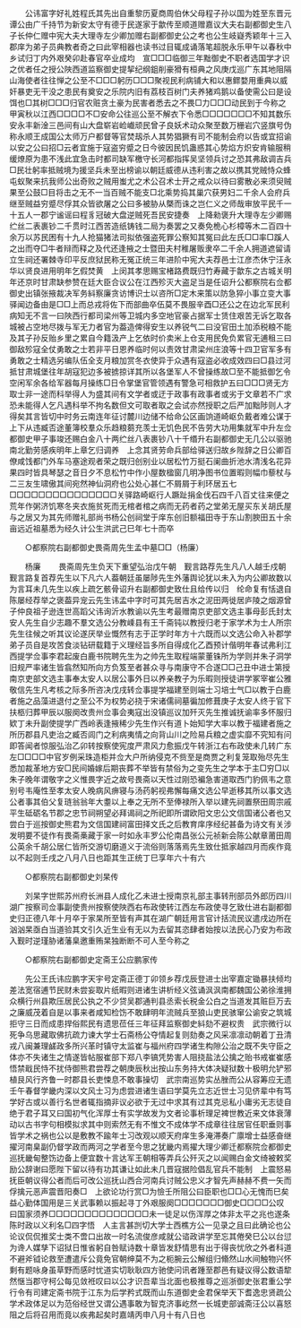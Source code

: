 <!-- { "loadSidebar": true } -->
　　公讳富字好礼姓程氏其先出自重黎历夏商周伯休父母程子孙以国为姓至东晋元谭公由广千持节为新安太守有德于民遂家于歙传至顺道赠嘉议大夫右副都御史生八子长仲仁赠中宪大夫大理寺左少卿加赠右副都御史公之考也公生岐嶷秀颖年十三入郡庠为弟子员典教者奇之曰此宰相器也读书过目辄成诵落笔超脱永乐甲午以春秋中乡试归丁内外艰癸卯赴春官卒业成均　宣□□□临御三年黜御史不职者选国学才识之优者任之授公陜西道监察御史提挈纪纲鉏削豪猾有桓典之风庚戊巡广东其地阻隔山海使者往往惮之公至不□□□躬历□□□聚视民利病铺大和以惠鳏婺用重典以威奸暴吏无干没之患民有奠安之乐院内旧有荔枝百树门夫养猪鸡鹅以备使需公曰是设饵也□其树□□□归官农赃贪土豪为民害者悉去之不畏□力□□□动民到于今称之甲寅秋以江西□□□□不□安命公往巡公至不解衣下令悉□□□□□□□不知其数乐安永丰新淦三邑间有山大盘崭岩崄巇顽民曾子良妖术动众聚至数万栅岩穴竖旗号伪称永顺王成国公太师万户都督等官焚刼杀人其势猖獗有司不能制会府以告或宜招谕以安之公曰招□云者宜施于寇盗穷蹙之日今彼因民饥蛊惑其心势焰方炽安肯输服稍缓燎原为患不浅此宜急击时都司缺军檄守长河都指挥吴坚领兵讨之恐其弗敌调吉兵□民壮躬率抵贼境为援坚兵未至出榜谕以朝廷威德从违利害之故以携其党贼恃众蜂屯蚁聚来抗我师公出奇败之贼用蚩尤之术公召术士开之戒众以待曰雾散必来须臾贼果至公鼓□目将击之无不一当百贼不能支□北乘势捣其巢穴获男妇二千余人会府兵继至贼益穷蹙尽俘其众皆欲屠之公曰多被胁从槩而诛之岂仁义之师哉审放平民千一十五人一郡宁谧谣曰程豸冠破大盘逆贼死吾民安捷奏　上降勑褒升大理寺左少卿赐纻丝二表裹钞二千贯时江西苦造纸铸钱二局为奏罢之又奏免桅心杉樟等木二百四十余万以苏民困有十九人抢猫猪法司拟依强盗死罪公察知其冤曰此左氏□□率□蹊人之出而夺□牛者辩而释之及代还逢掖之士暨田夫村稚屠贩隶卒二千余人拥道遮留请立生祠还署棘寺印平反庶狱民称无冤正统三年进阶中宪大夫荐邑士江彦杰休宁汪永华以贤良进用明年乞假焚黄　上闵其孝思赐宝楮路费既归竹寿藏于歙东之古城关明年还京时甘肃缺参赞在廷大臣合议公在江西殄灭大盗足当是任诏升公都察院右佥都御史出镇张掖裁决军务紏察廉贪访博识士以咨所□定木来策以防急猝小事立变大事驿闻边备由是□□上而总戎将佐下而部曲卒伍莫不畏服辛酉□还公之在边北军民利病知无不言一曰陜西行都司梁州等卫城内多空地官豪占据军士赁住艰苦无诉乞取各城被占空地尽拨与军无力者官为葢造俾得安生以养锐气二曰没官田土加添税粮不能及其子孙反贻乡里之累自今籍汲产上乞依时价卖米上仓支用民免负累官无逋租三曰御敌殄寇全仗勇敢之士若非平日恩养临时何以责效甘肃梁州庄浪等十四卫官军多有勇敢之士精选另编队伍全支月粮加赏冬衣使异于众遇有寇盗必收成效四曰□县过河抵甘肃城堡往年胡寇犯边多被掳掠详其所以各堡军人不曾操练故□至不能抵御乞令空闲军余各给军器每月操练□日令掌堡官管领遇有警急可相救护五曰□□□贤无方取士非一途而科举得人为盛其间有文学者或迂于政事有政事者或劣于文章若不广求恐未能得人乞凡遇科举不拘名数但文可取者取之会试亦然授职之后严加黜陟则人才得矣其言皆切中时务云南连年征讨麓川边储不给命公区画饷道崎岖负戴者难公谋于上下从违臧否途董簿校羣众乐趋粮蒭充羡士无饥色民不告劳大功用集就军中升左佥都御史甲子事竣还赐白金八十两纻丝八表裹钞八十千缗升右副都御史无几公以驱驰南北勤劳感疾明年上章乞归调养　上念其贤劳命兵部给驿送归故乡陛辞之日公卿百僚咸饯都门外车马塞途观者荣之既归创别业以居松竹万挺石阑曲折池水清浅名花异果四时皆具琴瑟之音日夕不息松竹中作小屋数楹窗几明净图书位置暇则幅巾藜杖与二三友生啸傲其间宛然神仙洞府也公处心甚仁不屑屑于利环居五七□□□□□□□□□□□□□□□关驿路崎岖行人蹶趾捐金伐石四千八百丈往来便之荒年作粥济饥寒冬夹衣施贫死而无棺者棺之病而无药者药之堂弟无屋买东关胡氏屋与之居又为其先师赠礼部尚书杨公创祠堂于庠东创旧额福田寺于东山割腴田五十余亩远近祖墓悉为经久计公生洪武己巳年七十而卒 

　　○都察院右副都御史畏斋周先生孟中墓□□（杨廉） 

　　杨廉 
　　畏斋周先生负天下重望弘治戊午朝　觐言路荐先生凡八人越壬戍朝　觐言路复首荐先生以下凡六人葢朝廷虽屡陟先生外藩舆论犹以未入为内公卿故数以为言耳未几先生以疾上疏乞骸骨诏升右副都御史致仕且给传以归　纶命复有恬退自陈屡经荐举之褒葢异宠云先生讳孟中字时可其先居吉水之泥田两徙居庐陵之烟源曾子仲良祖子逊连世高蹈父讳询沂水教谕以先生考最赠南京吏部文选主事母彭氏封太安人先生自少志趣不羣文选公分教嵊县有王千斋钝以教授归老于家学术为士人所宗先生往候之听其议论遂厌举业慨然有志于正学时年方十六既而以文选公命入补郡学弟子员自是攻苦食淡钻研载籍于义理经旨多所自得成化乙酉预计偕明年春试弗利江西提学佥事李君起废白鹿书院聘先生为之帅先生取程端蒙董铢所为学则并朱子洞学旧规严率诸生皆翕然知所向方负笈至者甚众寻与南康守不合遂□□己丑中进士第授南京吏部文选主事奉太安人以居公事外日以养亲教子为乐暇则授徒讲学冢宰崔公雅敬信先生凡考核之际多所咨决戊戌转佥事提学福建至则端士习培士气□以教于白鹿者施之品藻进退付之至公不为权势必挠于宋诸儒祠墓徧加修葺庚子太安人终于官下扶柩归葬甲辰以服阕改贵州佥事会夷寇出没镇巡议加歼灭先生推诚抚谕率多怀服归欵丁未升副使提学广西岭表逢掖稀少先生作兴有道卜始知学大率以教于福建者施之所历郡县凡吏治之臧否闾门之利病夷情之向背山川之险易兵粮之虚实靡不究知有问即答闻者惊服弘治乙卯转按察使宪度严肃风力愈振戊午转浙江右布政使未几转广东左□□□□中官岁例采珠造柜并佥大户所纳侵克不赀至是商贾之利复笼取殆尽先生悉加裁革地方安□民间婚嫁后期丧葬不举皆有禁俗为之变先生之学本于主□穷□以朱子晚年谓敬字之义惟畏字近之故号畏斋以天性过刚恐褊急害道取西门豹佩韦之意别号韦庵性至孝太安人晚病风痹寝与汤药躬视弗懈每痛文选公早逝移其所以事文选公者事其伯父复琏翁翁年大耋以上奉之无所不至俸禄所入举以建先祠置祭田周宗戚平生砥砺名节郡之忠节祠朔望必拜谒祠之所祀即所谓欧阳文忠公文信国诸公者也又尝白于巡按御史熊君为文信国建祠富田择文氏之后教育庠序经纪甚备为诗文有关涉发明要不徒作有畏斋槀藏于家一时如永丰罗公伦南昌张公元祯新会陈公献章莆田周公英余千胡公居仁皆所交游切磨道义于流俗则落落焉先生致仕抵家越四月而疾作竟以不起则壬戌之八月八日也距其生正统丁巳享年六十有六 

　　○都察院右副都御史刘杲传 

　　刘杲字世熙苏州府长洲县人成化乙未进士授南京礼部主事转刑部员外郎历四川湖广按察司佥事副使贵州按察使陜西右布政使转江西左布政使寻乞致仕进右副都御史归正德八年十月卒于家杲所至皆有声其在湖广朝廷用言官计括流民议遣戌边所在汹汹杲亟白当道验其文引久近生业有无以为去留其恣肆者始按以法民心乃安为布政入觐时逆瑾胁诸藩臬邀重贿杲独断断不可人至今称之 

　　○都察院右副都御史定斋王公应鹏家传 

　　先公王氏讳应鹏字天宇号定斋正德丁卯领乡荐戊辰登进士出宰嘉定锄暴扶倾均差法宽宿逋节民财未尝妄取片纸暇则进诸生讲析经义弦诵沨沨南都魏国公弟徐淮拥众横行州县欺压居民公执之不少贷吴郡通判县丞索长税金公白之当道发其赃巨万去之廉威茂着自是以事来者咸知检饬不敢肆明年流贼兵至狼山吏民骇窜公谕安之筑城拒守三日而成患捍俗熙民有遗思莅任三年征拜监察御史紏劾不避权贵　武宗微行以死争乌思藏取佛抗疏力谏大学士石斋杨公夺情起复则劾奏之风采凛凛动朝着丁丑清戎八闽兼理鹾政多所兴革时镇守太监崔与福州府四学诸生构隙公治之既不失守臣之体亦不失诸生之情遂皆帖服崔部下郑八李镐凭势害人阻挠盐法公擒之贻书戒崔崔感悟禁戢民恃不扰侍御熊君尝荐之朝庚辰秋出按山东务持大体决疑狱数十极明允铲邪植艮风行齐鲁一时郡县长吏悚息不敢事操切　武宗南巡势实丛脞而公从容筹应无遗壬午春督学畿内深以文风士习为虑尝进诸生语曰学莫先立志近世士习见侪辈中有笃学好古或以善行名世者辄指摘非议必欲于无过中求其有过其克忌私小庸劣无志徒自绝于君子耳又曰国初气化浑厚士有实学故发为文者论事析理足裨世教近来文体衰薄动以古书字句相模拟求其中则索然无有不惟文不成体学不成章往往居官任职垂则事皆学术之祸也公以是敷教不踰年士习改观以顺天府庠生多淹滞奏广廪增士益感奋继擢河南臬副仍督学政而两河之学者至今思之犹畿内焉擢大理少卿迁都察院佥都御史巡抚畿甸整饬边备上便宜数十言达军王朝相等弄兵公歼灭之以闻赐白金文绮被敕奖励公辞谢曰愿陛下留以待有功其谦让如此未几晋寇据险倡乱官兵不能制　上震怒易抚臣朝议得公者而后可改公巡抚山西合河南兵讨贼公忠义才智先声赫赫不费一矢而俘擒元恶声震晋阳奏□　上欲论功行赏□为憸壬所阻公曰臣职也□□心无愧而巳矣益心勤体国用是三关武事赖以振起寻丁外艰服阕□□□□□□□御史□□□□公叹曰国家须养□□□□□□□□□□□□□□未一徒足以伤浑厚之体非太平之兆也遂条陈时政以义利名□四字悟　人主言甚剀切大学士西樵方公一见录之且曰此确论也公论议侃侃推奖士类不啻口出故一时名流俊彦咸就公谘政讲学至忘其倦癸巳公以台愆为谗人媒孳下诏狱日惟省躬自咎赋诗数十章皆发舒情思有出于得丧忧欣之外者科道不避斧钺论救至遭遣斥公竟免官朝绅莫不为之枙腕云公解组归翛然山水间触物兴怀剩有题咏身虽草野而感时忧道实切耿耿四方驰使问讯者踵至郡邑有疑议得公数语犂然惬当郡守柯公每见敛袵叹曰以公才识吾辈当北面也极推尊之巡浙御史张君重公学行令有司建定斋书院于江东为后学矜式既而山东道御史金君保举天下耆逸忠贤疏公学术政体足以为范俗经世又谓公遇事敢为智克济事屹然一长城吏部诚斋汪公以喜怒阻之后将召用而竟以疾弗起矣时嘉靖丙申八月十有八日也 

